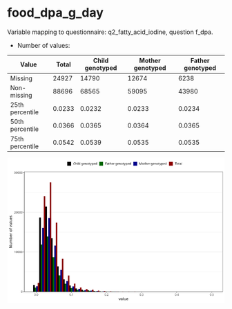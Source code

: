 # food_dpa_g_day
Variable mapping to questionnaire: q2_fatty_acid_iodine, question f_dpa.
- Number of values:

| Value | Total | Child genotyped | Mother genotyped | Father genotyped |
| ----- | ----- | --------------- | ---------------- | ---------------- |
| Missing | 24927 | 14790 | 12674 | 6238 |
| Non-missing | 88696 | 68565 | 59095 | 43980 |
| 25th percentile | 0.0233 | 0.0232 | 0.0233 | 0.0234 |
| 50th percentile | 0.0366 | 0.0365 | 0.0364 | 0.0365 |
| 75th percentile | 0.0542 | 0.0539 | 0.0535 | 0.0535 |



![](food_dpa_g_day_n.png)



